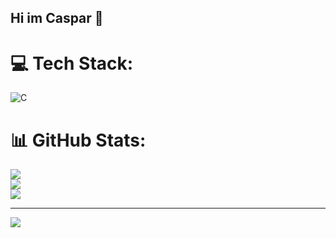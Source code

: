 ## Hi im Caspar 👋


# 💻 Tech Stack:
![C](https://img.shields.io/badge/c-%2300599C.svg?style=for-the-badge&logo=c&logoColor=white) 
# 📊 GitHub Stats:
![](https://github-readme-stats.vercel.app/api?username=CasparEkroth&theme=dark&hide_border=false&include_all_commits=false&count_private=false)<br/>
![](https://nirzak-streak-stats.vercel.app/?user=CasparEkroth&theme=dark&hide_border=false)<br/>
![](https://github-readme-stats.vercel.app/api/top-langs/?username=CasparEkroth&theme=dark&hide_border=false&include_all_commits=false&count_private=false&layout=compact)

---
[![](https://visitcount.itsvg.in/api?id=CasparEkroth&icon=0&color=0)](https://visitcount.itsvg.in)

<!-- Proudly created with GPRM ( https://gprm.itsvg.in ) -->
